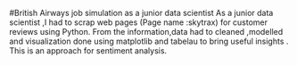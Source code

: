 #British Airways job simulation as a junior data scientist 
As a junior data scientist ,I had to scrap web pages (Page name :skytrax) for customer reviews using Python.
From the information,data had to cleaned ,modelled and visualization done using matplotlib and tabelau to bring useful insights .
This is an approach for sentiment analysis.
